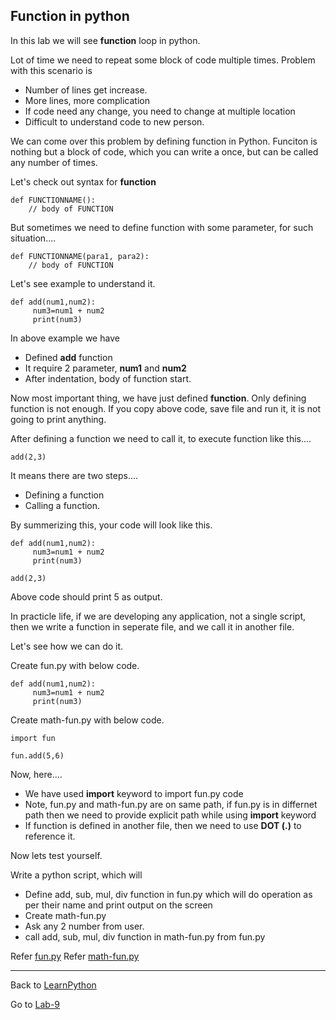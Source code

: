 ## Function in python

In this lab we will see **function** loop in python. 

Lot of time we need to repeat some block of code multiple times. Problem with this scenario is
- Number of lines get increase.
- More lines, more complication
- If code need any change, you need to change at multiple location
- Difficult to understand code to new person.

We can come over this problem by defining function in Python. Funciton is nothing but a block of code, which you can write a once, but can be called any number of times.

Let's check out syntax for **function** 

    def FUNCTIONNAME():
        // body of FUNCTION

But sometimes we need to define function with some parameter, for such situation....

    def FUNCTIONNAME(para1, para2):
        // body of FUNCTION

Let's see example to understand it.

    def add(num1,num2):
         num3=num1 + num2
         print(num3)

In above example we have 
- Defined **add** function
- It require 2 parameter, **num1** and **num2**
- After indentation, body of function start.

Now most important thing, we have just defined **function**. Only defining function is not enough. If you copy above code, save file and run it, it is not going to print anything.

After defining a function we need to call it, to execute function like this....

    add(2,3)

It means there are two steps....
- Defining a function
- Calling a function.

By summerizing this, your code will look like this.

    def add(num1,num2):
         num3=num1 + num2
         print(num3)

    add(2,3)

Above code should print 5 as output.

In practicle life, if we are developing any application, not a single script, then we write a function in seperate file, and we call it in another file.

Let's see how we can do it.

Create fun.py with below code.

    def add(num1,num2):
         num3=num1 + num2
         print(num3)

Create math-fun.py with below code.

    import fun

    fun.add(5,6)

Now, here....
- We have used **import** keyword to import fun.py code
- Note, fun.py and math-fun.py are on same path, if fun.py is in differnet path then we need to provide explicit path while using **import** keyword
- If function is defined in another file, then we need to use **DOT (.)** to reference it.

Now lets test yourself.

Write a python script, which will 
- Define add, sub, mul, div function in fun.py which will do operation as per their name and print output on the screen
- Create math-fun.py
- Ask any 2 number from user.
- call add, sub, mul, div function in math-fun.py from fun.py

Refer [fun.py](./fun.py)
Refer [math-fun.py](./math-fun.py)

------

Back to [LearnPython](../Readme.md)

Go to [Lab-9](../Lab-9/Readme.md)